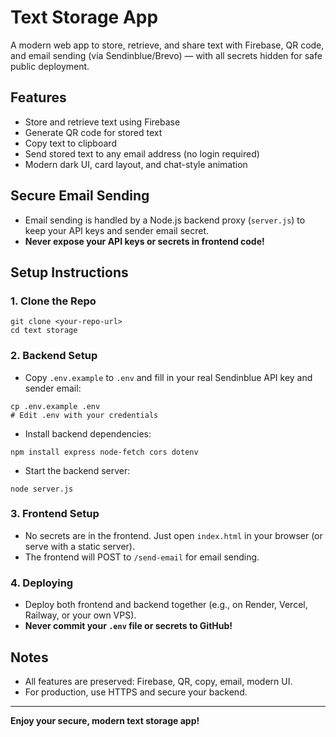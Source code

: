 # Text Storage App

A modern web app to store, retrieve, and share text with Firebase, QR code, and email sending (via Sendinblue/Brevo) — with all secrets hidden for safe public deployment.

## Features
- Store and retrieve text using Firebase
- Generate QR code for stored text
- Copy text to clipboard
- Send stored text to any email address (no login required)
- Modern dark UI, card layout, and chat-style animation

## Secure Email Sending
- Email sending is handled by a Node.js backend proxy (`server.js`) to keep your API keys and sender email secret.
- **Never expose your API keys or secrets in frontend code!**

## Setup Instructions

### 1. Clone the Repo
```
git clone <your-repo-url>
cd text storage
```

### 2. Backend Setup
- Copy `.env.example` to `.env` and fill in your real Sendinblue API key and sender email:
```
cp .env.example .env
# Edit .env with your credentials
```
- Install backend dependencies:
```
npm install express node-fetch cors dotenv
```
- Start the backend server:
```
node server.js
```

### 3. Frontend Setup
- No secrets are in the frontend. Just open `index.html` in your browser (or serve with a static server).
- The frontend will POST to `/send-email` for email sending.

### 4. Deploying
- Deploy both frontend and backend together (e.g., on Render, Vercel, Railway, or your own VPS).
- **Never commit your `.env` file or secrets to GitHub!**

## Notes
- All features are preserved: Firebase, QR, copy, email, modern UI.
- For production, use HTTPS and secure your backend.

---

**Enjoy your secure, modern text storage app!** 